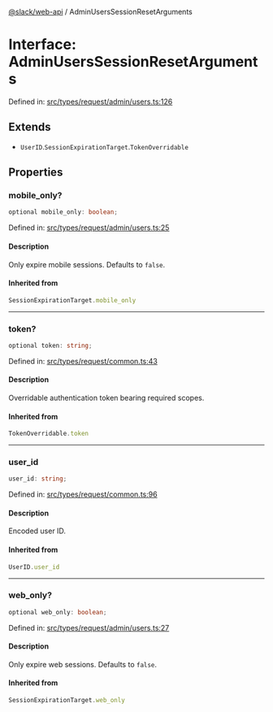 [@slack/web-api](../index.md) / AdminUsersSessionResetArguments

# Interface: AdminUsersSessionResetArguments

Defined in: [src/types/request/admin/users.ts:126](https://github.com/slackapi/node-slack-sdk/blob/main/packages/web-api/src/types/request/admin/users.ts#L126)

## Extends

- `UserID`.`SessionExpirationTarget`.`TokenOverridable`

## Properties

### mobile\_only?

```ts
optional mobile_only: boolean;
```

Defined in: [src/types/request/admin/users.ts:25](https://github.com/slackapi/node-slack-sdk/blob/main/packages/web-api/src/types/request/admin/users.ts#L25)

#### Description

Only expire mobile sessions. Defaults to `false`.

#### Inherited from

```ts
SessionExpirationTarget.mobile_only
```

***

### token?

```ts
optional token: string;
```

Defined in: [src/types/request/common.ts:43](https://github.com/slackapi/node-slack-sdk/blob/main/packages/web-api/src/types/request/common.ts#L43)

#### Description

Overridable authentication token bearing required scopes.

#### Inherited from

```ts
TokenOverridable.token
```

***

### user\_id

```ts
user_id: string;
```

Defined in: [src/types/request/common.ts:96](https://github.com/slackapi/node-slack-sdk/blob/main/packages/web-api/src/types/request/common.ts#L96)

#### Description

Encoded user ID.

#### Inherited from

```ts
UserID.user_id
```

***

### web\_only?

```ts
optional web_only: boolean;
```

Defined in: [src/types/request/admin/users.ts:27](https://github.com/slackapi/node-slack-sdk/blob/main/packages/web-api/src/types/request/admin/users.ts#L27)

#### Description

Only expire web sessions. Defaults to `false`.

#### Inherited from

```ts
SessionExpirationTarget.web_only
```
